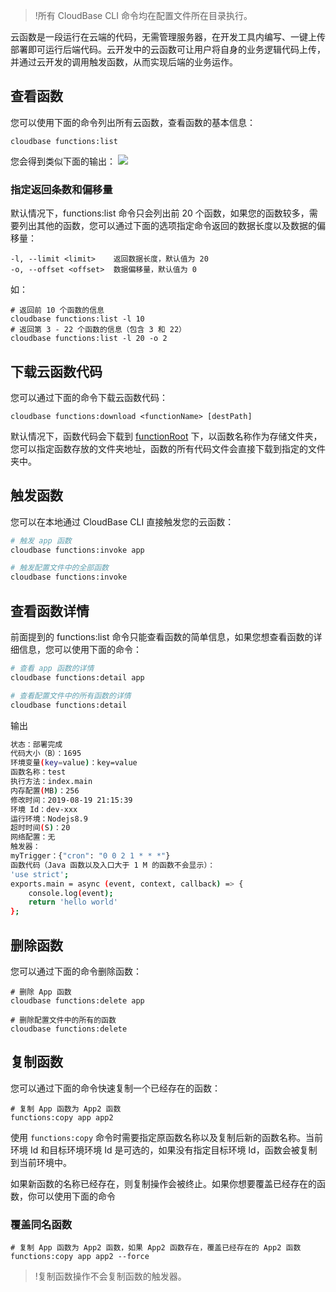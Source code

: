 >!所有 CloudBase CLI 命令均在配置文件所在目录执行。

云函数是一段运行在云端的代码，无需管理服务器，在开发工具内编写、一键上传部署即可运行后端代码。云开发中的云函数可让用户将自身的业务逻辑代码上传，并通过云开发的调用触发函数，从而实现后端的业务运作。

## 查看函数
您可以使用下面的命令列出所有云函数，查看函数的基本信息：
```
cloudbase functions:list
```
您会得到类似下面的输出：
![](https://main.qcloudimg.com/raw/248eadf2caeb4d1609647deb475bc429.png)


### 指定返回条数和偏移量
默认情况下，functions:list 命令只会列出前 20 个函数，如果您的函数较多，需要列出其他的函数，您可以通过下面的选项指定命令返回的数据长度以及数据的偏移量：
```
-l, --limit <limit>    返回数据长度，默认值为 20
-o, --offset <offset>  数据偏移量，默认值为 0
```
如：
```
# 返回前 10 个函数的信息
cloudbase functions:list -l 10
# 返回第 3 - 22 个函数的信息（包含 3 和 22）
cloudbase functions:list -l 20 -o 2
```

## 下载云函数代码
您可以通过下面的命令下载云函数代码：
```
cloudbase functions:download <functionName> [destPath]
```
默认情况下，函数代码会下载到 [functionRoot](https://cloud.tencent.com/document/product/1209/42666) 下，以函数名称作为存储文件夹，您可以指定函数存放的文件夹地址，函数的所有代码文件会直接下载到指定的文件夹中。


## 触发函数
您可以在本地通过 CloudBase CLI 直接触发您的云函数：
```sh
# 触发 app 函数
cloudbase functions:invoke app

# 触发配置文件中的全部函数
cloudbase functions:invoke
```


## 查看函数详情
前面提到的 functions:list 命令只能查看函数的简单信息，如果您想查看函数的详细信息，您可以使用下面的命令：
```sh
# 查看 app 函数的详情
cloudbase functions:detail app

# 查看配置文件中的所有函数的详情
cloudbase functions:detail
```
输出
```sh
状态：部署完成
代码大小（B）：1695
环境变量(key=value)：key=value
函数名称：test
执行方法：index.main
内存配置(MB)：256
修改时间：2019-08-19 21:15:39
环境 Id：dev-xxx
运行环境：Nodejs8.9
超时时间(S)：20
网络配置：无
触发器：
myTrigger：{"cron": "0 0 2 1 * * *"}
函数代码（Java 函数以及入口大于 1 M 的函数不会显示）：
'use strict';
exports.main = async (event, context, callback) => {
    console.log(event);
    return 'hello world'
};

```

## 删除函数
您可以通过下面的命令删除函数：
```
# 删除 App 函数
cloudbase functions:delete app

# 删除配置文件中的所有的函数
cloudbase functions:delete
```

## 复制函数
您可以通过下面的命令快速复制一个已经存在的函数：
```
# 复制 App 函数为 App2 函数
functions:copy app app2
```

使用 `functions:copy` 命令时需要指定原函数名称以及复制后新的函数名称。当前环境 Id 和目标环境环境 Id 是可选的，如果没有指定目标环境 Id，函数会被复制到当前环境中。

如果新函数的名称已经存在，则复制操作会被终止。如果你想要覆盖已经存在的函数，你可以使用下面的命令

### 覆盖同名函数
```
# 复制 App 函数为 App2 函数，如果 App2 函数存在，覆盖已经存在的 App2 函数
functions:copy app app2 --force
```
>!复制函数操作不会复制函数的触发器。

